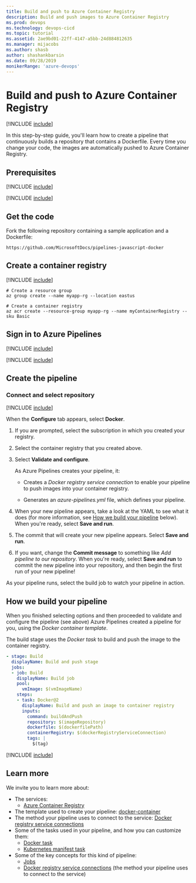 ```yaml
---
title: Build and push to Azure Container Registry
description: Build and push images to Azure Container Registry
ms.prod: devops
ms.technology: devops-cicd
ms.topic: tutorial
ms.assetid: 2ae9bd01-22ff-4147-a5bb-24d884812635
ms.manager: mijacobs
ms.author: shasb
author: shashankbarsin
ms.date: 09/28/2019
monikerRange: 'azure-devops'
---
```


# Build and push to Azure Container Registry

[!INCLUDE [include](../../includes/version-team-services.md)]

In this step-by-step guide, you'll learn how to create a pipeline that continuously builds a repository that contains a Dockerfile. Every time you change your code, the images are automatically pushed to Azure Container Registry.

## Prerequisites

[!INCLUDE [include](../../includes/prerequisites.md)]

[!INCLUDE [include](../../includes/azure-prerequisites.md)]

## Get the code

Fork the following repository containing a sample application and a Dockerfile:

```
https://github.com/MicrosoftDocs/pipelines-javascript-docker
```

## Create a container registry

[!INCLUDE [include](../includes/sign-in-azure-cli.md)]

```azurecli-interactive
# Create a resource group
az group create --name myapp-rg --location eastus

# Create a container registry
az acr create --resource-group myapp-rg --name myContainerRegistry --sku Basic
```

## Sign in to Azure Pipelines

[!INCLUDE [include](../includes/sign-in-azure-pipelines.md)]

[!INCLUDE [include](../includes/create-project.md)]

## Create the pipeline

### Connect and select repository

[!INCLUDE [include](../includes/create-pipeline-before-template-selected.md)]

When the **Configure** tab appears, select **Docker**.

1. If you are prompted, select the subscription in which you created your registry.

2. Select the container registry that you created above.

3. Select **Validate and configure**.

   As Azure Pipelines creates your pipeline, it:

   * Creates a _Docker registry service connection_ to enable your pipeline to push images into your container registry.

   * Generates an *azure-pipelines.yml* file, which defines your pipeline.
  
4. When your new pipeline appears, take a look at the YAML to see what it does (for more information, see [How we build your pipeline](#how) below). When you're ready, select **Save and run**.

5. The commit that will create your new pipeline appears. Select **Save and run**.

6. If you want, change the **Commit message** to something like _Add pipeline to our repository_. When you're ready, select **Save and run** to commit the new pipeline into your repository, and then begin the first run of your new pipeline!

As your pipeline runs, select the build job to watch your pipeline in action.

<a name="how"></a>
## How we build your pipeline

When you finished selecting options and then proceeded to validate and configure the pipeline (see above) Azure Pipelines created a pipeline for you, using the _Docker container template_.

The build stage uses the _Docker task_ to build and push the image to the container registry.

```YAML
- stage: Build
  displayName: Build and push stage
  jobs:  
  - job: Build
    displayName: Build job
    pool:
      vmImage: $(vmImageName)
    steps:
    - task: Docker@2
      displayName: Build and push an image to container registry
      inputs:
        command: buildAndPush
        repository: $(imageRepository)
        dockerfile: $(dockerfilePath)
        containerRegistry: $(dockerRegistryServiceConnection)
        tags: |
          $(tag)
```

[!INCLUDE [include](../includes/clean-up-resources.md)]

## Learn more

We invite you to learn more about:
* The services:
  - [Azure Container Registry](https://azure.microsoft.com/services/container-registry/)
* The template used to create your pipeline: [docker-container](https://github.com/Microsoft/azure-pipelines-yaml/blob/master/templates/docker-container.yml)
* The method your pipeline uses to connect to the service: [Docker registry service connections](../../library/service-endpoints.md#sep-docreg)
* Some of the tasks used in your pipeline, and how you can customize them:
   * [Docker task](../../tasks/build/docker.md)
   * [Kubernetes manifest task](../../tasks/deploy/kubernetes-manifest.md)
* Some of the key concepts for this kind of pipeline:
   * [Jobs](../../process/phases.md)
   * [Docker registry service connections](../../library/service-endpoints.md#sep-docreg) (the method your pipeline uses to connect to the service)
